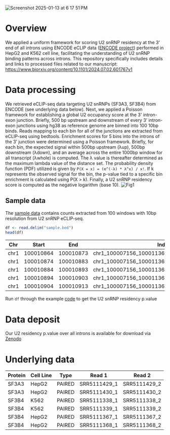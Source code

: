 
![Screenshot 2025-01-13 at 6 17 51 PM](https://github.com/user-attachments/assets/657259ee-a6b8-4c6f-9ce8-997a32f6fd55)

# Overview
We applied a uniform framework for scoring U2 snRNP residency at the 3' end of all introns using ENCODE eCLIP data ([ENCODE project](https://www.encodeproject.org/)) performed in HepG2 and K562 cell line, facilitating the understanding of U2 snRNP binding patterns across introns. This repository specifically includes details and links to processed files related to our manuscript:
https://www.biorxiv.org/content/10.1101/2024.07.02.601767v1
# Data processing
We retrieved eCLIP-seq data targeting U2 snRNPs (SF3A3, SF3B4) from ENCODE (see underlying data below).
Next, we applied a Poisson framework for establishing a global U2 occupancy score at the 3' intron-exon junction. Briefly, 500 bp upstream and downstream of every 3’ intron-exon junctions using hg38 as reference genome are binned into 100 10bp binds. Reads mapping to each bin for all of the junctions are extracted from eCLIP-seq using bedtools. Enrichment scores for 5 bins into the introns of the 3’ junction were determined using a Poisson framework. Briefly, for each bin, the expected signal within 500bp upstream (λup), 500bp downstream (λdown), and an average across the entire 1000bp window for all transcript (λwhole) is computed. The λ  value  is  thereafter determined  as  the  maximum  lambda  value  of  the  distance set. The probability density function (PDF) utilized is given by `P(X = x) = (e^(-λ) * λ^x) / x!`. If k represents the observed signal for the bin, the p-value tied to a specific bin enrichment is calculated using P(X > k). Finally, a U2 snRNP residency score is computed as the negative logarithm (base 10).
![Fig1](https://github.com/user-attachments/assets/3be09ee4-2005-461b-8c4c-2be414fdbdfc)
## Sample data
The [sample data](https://github.com/VanBortleLab/U2snRNP_ResidencyScore/blob/main/sample.bed) contains counts extracted from 100 windows with 10bp resolution from U2 snRNP eCLIP-seq.
```r
df <- read.delim("sample.bed")
head(df)
```
| Chr  | Start     | End       | Index                                             | Null | Strand | GSM2423237_eCLIP_SF3B4_K562 | GSM2423238_eCLIP_SF3B4_K562 | GSM2423259_eCLIP_SF3B4_HepG2 | GSM2423260_eCLIP_SF3B4_HepG2 |
|------|-----------|-----------|--------------------------------------------------|------|--------|----------------------------|----------------------------|----------------------------|----------------------------|
| chr1 | 100010864 | 100010873 | chr1_100007156_100011364_ENSG00000283761/clean  | 0    | +      | 0                          | 0                          | 0                          | 0                          |
| chr1 | 100010874 | 100010883 | chr1_100007156_100011364_ENSG00000283761/clean  | 0    | +      | 0                          | 0                          | 0                          | 0                          |
| chr1 | 100010884 | 100010893 | chr1_100007156_100011364_ENSG00000283761/clean  | 0    | +      | 0                          | 0                          | 0                          | 0                          |
| chr1 | 100010894 | 100010903 | chr1_100007156_100011364_ENSG00000283761/clean  | 0    | +      | 0                          | 0                          | 0                          | 0                          |
| chr1 | 100010904 | 100010913 | chr1_100007156_100011364_ENSG00000283761/clean  | 0    | +      | 0                          | 0                          | 0                          | 0                          |

Run `df` through the example [code](https://github.com/VanBortleLab/U2snRNP_ResidencyScore/blob/main/code.R) to get the U2 snRNP residency p.value  
# Data deposit
Our U2 residency p.value over all introns is available for download via [Zenodo](https://zenodo.org/records/13760839) 
# Underlying data
| Protein | Cell Line | Type   | Read 1         | Read 2         |
|---------|-----------|--------|----------------|----------------|
| SF3A3   | HepG2     | PAIRED | SRR5111429_1   | SRR5111429_2   |
| SF3A3   | HepG2     | PAIRED | SRR5111430_1   | SRR5111430_2   |
| SF3B4   | K562      | PAIRED | SRR5111338_1   | SRR5111338_2   |
| SF3B4   | K562      | PAIRED | SRR5111339_1   | SRR5111339_2   |
| SF3B4   | HepG2     | PAIRED | SRR5111367_1   | SRR5111367_2   |
| SF3B4   | HepG2     | PAIRED | SRR5111368_1   | SRR5111368_2   |



